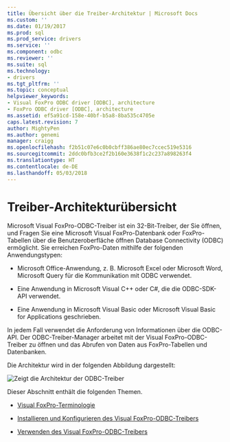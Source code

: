 ```yaml
---
title: Übersicht über die Treiber-Architektur | Microsoft Docs
ms.custom: ''
ms.date: 01/19/2017
ms.prod: sql
ms.prod_service: drivers
ms.service: ''
ms.component: odbc
ms.reviewer: ''
ms.suite: sql
ms.technology:
- drivers
ms.tgt_pltfrm: ''
ms.topic: conceptual
helpviewer_keywords:
- Visual FoxPro ODBC driver [ODBC], architecture
- FoxPro ODBC driver [ODBC], architecture
ms.assetid: ef5a91cd-158e-40bf-b5a8-8ba535c4705e
caps.latest.revision: 7
author: MightyPen
ms.author: genemi
manager: craigg
ms.openlocfilehash: f2b51c07e6c0b0cbff386ae80ec7ccec519e5316
ms.sourcegitcommit: 2ddc0bfb3ce2f2b160e3638f1c2c237a898263f4
ms.translationtype: HT
ms.contentlocale: de-DE
ms.lasthandoff: 05/03/2018
---
```

# <a name="driver-architecture-overview"></a>Treiber-Architekturübersicht
Microsoft Visual FoxPro-ODBC-Treiber ist ein 32-Bit-Treiber, der Sie öffnen, und Fragen Sie eine Microsoft Visual FoxPro-Datenbank oder FoxPro-Tabellen über die Benutzeroberfläche öffnen Database Connectivity (ODBC) ermöglicht. Sie erreichen FoxPro-Daten mithilfe der folgenden Anwendungstypen:  
  
-   Microsoft Office-Anwendung, z. B. Microsoft Excel oder Microsoft Word, Microsoft Query für die Kommunikation mit ODBC verwendet.  
  
-   Eine Anwendung in Microsoft Visual C++ oder C#, die die ODBC-SDK-API verwendet.  
  
-   Eine Anwendung in Microsoft Visual Basic oder Microsoft Visual Basic for Applications geschrieben.  
  
 In jedem Fall verwendet die Anforderung von Informationen über die ODBC-API. Der ODBC-Treiber-Manager arbeitet mit der Visual FoxPro-ODBC-Treiber zu öffnen und das Abrufen von Daten aus FoxPro-Tabellen und Datenbanken.  
  
 Die Architektur wird in der folgenden Abbildung dargestellt:  
  
 ![Zeigt die Architektur der ODBC-Treiber](../../odbc/microsoft/media/vfparch.gif "Vfparch")  
  
 Dieser Abschnitt enthält die folgenden Themen.  
  
-   [Visual FoxPro-Terminologie](../../odbc/microsoft/visual-foxpro-terminology.md)  
  
-   [Installieren und Konfigurieren des Visual FoxPro-ODBC-Treibers](../../odbc/microsoft/installing-and-configuring.md)  
  
-   [Verwenden des Visual FoxPro-ODBC-Treibers](../../odbc/microsoft/using-the-visual-foxpro-odbc-driver.md)
